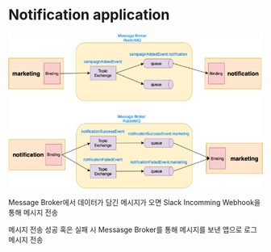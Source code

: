 # Notification application

![](img/message_broker.drawio.png)

Message Broker에서 데이터가 담긴 메시지가 오면 Slack Incomming Webhook을 통해 메시지 전송

메시지 전송 성공 혹은 실패 시 Messasge Broker를 통해 메시지를 보낸 앱으로 로그 메시지 전송